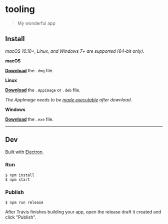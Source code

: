 # tooling

> My wonderful app


## Install

*macOS 10.10+, Linux, and Windows 7+ are supported (64-bit only).*

**macOS**

[**Download**](https://github.com/profmagija/undefined/releases/latest) the `.dmg` file.

**Linux**

[**Download**](https://github.com/profmagija/undefined/releases/latest) the `.AppImage` or `.deb` file.

*The AppImage needs to be [made executable](http://discourse.appimage.org/t/how-to-make-an-appimage-executable/80) after download.*

**Windows**

[**Download**](https://github.com/profmagija/undefined/releases/latest) the `.exe` file.


---


## Dev

Built with [Electron](https://electronjs.org).

### Run

```
$ npm install
$ npm start
```

### Publish

```
$ npm run release
```

After Travis finishes building your app, open the release draft it created and click "Publish".
